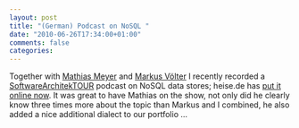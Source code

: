 ```yaml
---
layout: post
title: "(German) Podcast on NoSQL "
date: "2010-06-26T17:34:00+01:00"
comments: false
categories: 
---
```


<p>Together with <a href="http://www.paperplanes.de/">Mathias Meyer</a> and <a href="http://voelterblog.blogspot.com/">Markus Völter</a> I recently recorded a <a href="http://www.heise.de/developer/podcast/">SoftwareArchitekTOUR</a> podcast on NoSQL data stores; heise.de has <a href="http://www.heise.de/developer/artikel/Episode-22-NoSQL-Alternative-zu-relationalen-Datenbanken-1027769.html">put it online now</a>. It was great to have Mathias on the show, not only did he clearly know three times more about the topic than Markus and I combined, he also added a nice additional dialect to our portfolio …</p>


